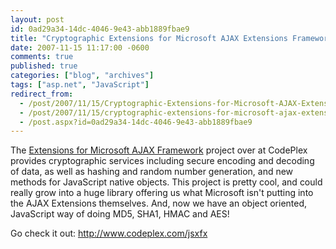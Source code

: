 ```yaml
---
layout: post
id: 0ad29a34-14dc-4046-9e43-abb1889fbae9
title: "Cryptographic Extensions for Microsoft AJAX Extensions Framework"
date: 2007-11-15 11:17:00 -0600
comments: true
published: true
categories: ["blog", "archives"]
tags: ["asp.net", "JavaScript"]
redirect_from: 
  - /post/2007/11/15/Cryptographic-Extensions-for-Microsoft-AJAX-Extensions-Framework
  - /post/2007/11/15/cryptographic-extensions-for-microsoft-ajax-extensions-framework
  - /post.aspx?id=0ad29a34-14dc-4046-9e43-abb1889fbae9
---
```

<!-- more -->
<p>The <a href="http://www.codeplex.com/jsxfx">Extensions for Microsoft AJAX Framework</a> project over at CodePlex provides cryptographic services including secure encoding and decoding of data, as well as hashing and random number generation, and new methods for JavaScript native objects. This project is pretty cool, and could really grow into a huge library offering us what Microsoft isn't putting into the AJAX Extensions themselves. And, now we have an object oriented, JavaScript way of doing MD5, SHA1, HMAC and AES!</p>
<p>Go check it out: <a href="http://www.codeplex.com/jsxfx">http://www.codeplex.com/jsxfx</a></p>
